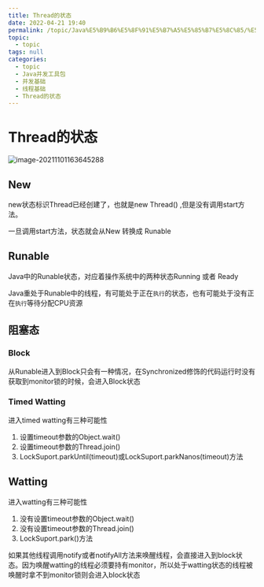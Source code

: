 ```yaml
---
title: Thread的状态
date: 2022-04-21 19:40
permalink: /topic/Java%E5%B9%B6%E5%8F%91%E5%B7%A5%E5%85%B7%E5%8C%85/%E5%B9%B6%E5%8F%91%E5%9F%BA%E7%A1%80/%E7%BA%BF%E7%A8%8B%E5%9F%BA%E7%A1%80/Thread%E7%9A%84%E7%8A%B6%E6%80%81
topic: 
  - topic
tags: null
categories: 
  - topic
  - Java并发工具包
  - 并发基础
  - 线程基础
  - Thread的状态
---
```

# Thread的状态

![image-20211101163645288](https://image.ztianzeng.com/uPic/image-20211101163645288.png)

## New

new状态标识Thread已经创建了，也就是new Thread() ,但是没有调用start方法。

一旦调用start方法，状态就会从New 转换成 Runable

## Runable

Java中的Runable状态，对应着操作系统中的两种状态Running 或者 Ready

Java重处于Runable中的线程，有可能处于正在`执行`的状态，也有可能处于没有正在`执行`等待分配CPU资源

## 阻塞态

### Block

从Runable进入到Block只会有一种情况，在Synchronized修饰的代码运行时没有获取到monitor锁的时候，会进入Block状态

### Timed Watting

进入timed watting有三种可能性

1. 设置timeout参数的Object.wait()
2. 设置timeout参数的Thread.join()
3. LockSuport.parkUntil(timeout)或LockSuport.parkNanos(timeout)方法

## Watting

进入watting有三种可能性

1. 没有设置timeout参数的Object.wait()
2. 没有设置timeout参数的Thread.join()
3. LockSuport.park()方法

如果其他线程调用notify或者notifyAll方法来唤醒线程，会直接进入到block状态。因为唤醒watting的线程必须要持有monitor，所以处于watting状态的线程被唤醒时拿不到monitor锁则会进入block状态
